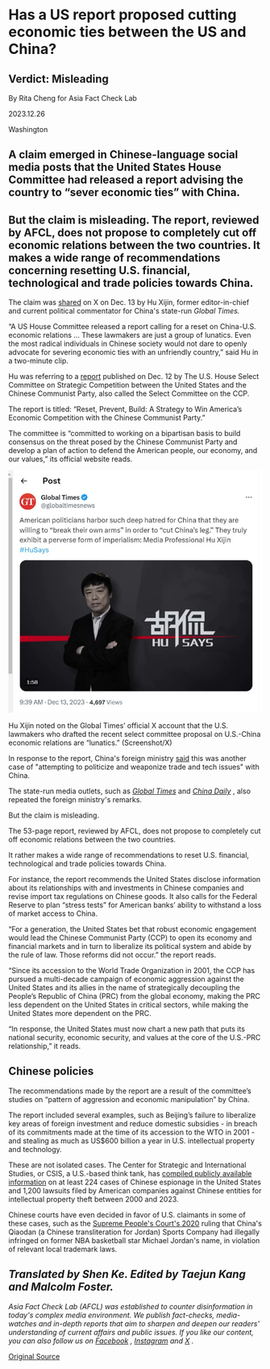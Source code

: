 # Has a US report proposed cutting economic ties between the US and China?

## Verdict: Misleading

By Rita Cheng for Asia Fact Check Lab

2023.12.26

Washington

## A claim emerged in Chinese-language social media posts that the United States House Committee had released a report advising the country to “sever economic ties” with China.

## But the claim is misleading. The report, reviewed by AFCL, does not propose to completely cut off economic relations between the two countries. It makes a wide range of recommendations concerning resetting U.S. financial, technological and trade policies towards China.

The claim was [shared](https://twitter.com/globaltimesnews/status/1734946094499676649?s=20) on X on Dec. 13 by Hu Xijin, former editor-in-chief and current political commentator for China's state-run *Global Times.*

“A US House Committee released a report calling for a reset on China-U.S. economic relations … These lawmakers are just a group of lunatics. Even the most radical individuals in Chinese society would not dare to openly advocate for severing economic ties with an unfriendly country,” said Hu in a two-minute clip.

Hu was referring to a [report](https://selectcommitteeontheccp.house.gov/media/press-releases/select-committee-adopts-proposal-reset-economic-relationship-peoples-republic) published on Dec. 12 by The U.S. House Select Committee on Strategic Competition between the United States and the Chinese Communist Party, also called the Select Committee on the CCP.

The report is titled: “Reset, Prevent, Build: A Strategy to Win America’s Economic Competition with the Chinese Communist Party.”

The committee is “committed to working on a bipartisan basis to build consensus on the threat posed by the Chinese Communist Party and develop a plan of action to defend the American people, our economy, and our values,” its official website reads.

![1.png](images/MAKC4QBLSKOVEZE7YBFCTEGYZ4.png)

Hu Xijin noted on the Global Times’ official X account that the U.S. lawmakers who drafted the recent select committee proposal on U.S.-China economic relations are “lunatics.” (Screenshot/X)

In response to the report, China's foreign ministry [said](https://www.fmprc.gov.cn/eng/xwfw_665399/s2510_665401/2511_665403/202312/t20231213_11201747.html) this was another case of "attempting to politicize and weaponize trade and tech issues" with China.

The state-run media outlets, such as  [*Global Times*](https://web.archive.org/web/20231219153213/https://www.globaltimes.cn/page/202312/1303600.shtml)  and  [*China Daily*](https://web.archive.org/web/20231217163037/https://www.chinadaily.com.cn/a/202312/13/WS65799bc7a31040ac301a79ff.html) , also repeated the foreign ministry's remarks.

But the claim is misleading.

The 53-page report, reviewed by AFCL, does not propose to completely cut off economic relations between the two countries.

It rather makes a wide range of recommendations to reset U.S. financial, technological and trade policies towards China.

For instance, the report recommends the United States disclose information about its relationships with and investments in Chinese companies and revise import tax regulations on Chinese goods. It also calls for the Federal Reserve to plan “stress tests” for American banks’ ability to withstand a loss of market access to China.

“For a generation, the United States bet that robust economic engagement would lead the Chinese Communist Party (CCP) to open its economy and financial markets and in turn to liberalize its political system and abide by the rule of law. Those reforms did not occur.” the report reads.

“Since its accession to the World Trade Organization in 2001, the CCP has pursued a multi-decade campaign of economic aggression against the United States and its allies in the name of strategically decoupling the People’s Republic of China (PRC) from the global economy, making the PRC less dependent on the United States in critical sectors, while making the United States more dependent on the PRC.

“In response, the United States must now chart a new path that puts its national security, economic security, and values at the core of the U.S.-PRC relationship,” it reads.

## Chinese policies

The recommendations made by the report are a result of the committee’s studies on “pattern of aggression and economic manipulation” by China.

The report included several examples, such as Beijing’s failure to liberalize key areas of foreign investment and reduce domestic subsidies - in breach of its commitments made at the time of its accession to the WTO in 2001 - and stealing as much as US$600 billion a year in U.S. intellectual property and technology.

These are not isolated cases. The Center for Strategic and International Studies, or CSIS, a U.S.-based think tank, has [compiled publicly available information](https://www.csis.org/programs/strategic-technologies-program/survey-chinese-espionage-united-states-2000) on at least 224 cases of Chinese espionage in the United States and 1,200 lawsuits filed by American companies against Chinese entities for intellectual property theft between 2000 and 2023.

Chinese courts have even decided in favor of U.S. claimants in some of these cases, such as the [Supreme People's Court's 2020](https://web.archive.org/web/20210228002518/http://english.court.gov.cn/2020-01/15/content_37532332.htm) ruling that China's Qiaodan (a Chinese transliteration for Jordan) Sports Company had illegally infringed on former NBA basketball star Michael Jordan's name, in violation of relevant local trademark laws.

## *Translated by Shen Ke. Edited by Taejun Kang and Malcolm Foster.*

*Asia Fact Check Lab (AFCL) was established to counter disinformation in today's complex media environment. We publish fact-checks, media-watches and in-depth reports that aim to sharpen and deepen our readers' understanding of current affairs and public issues. If you like our content, you can also follow us on*   [*Facebook*](https://www.facebook.com/asiafactchecklabcn)  *,*   [*Instagram*](https://www.instagram.com/asiafactchecklab/)   *and*   [*X*](https://twitter.com/AFCL_eng)  *.*



[Original Source](https://www.rfa.org/english/news/afcl/fact-check-us-china-cutting-economic-ties-12262023101108.html)